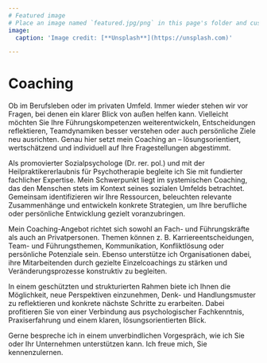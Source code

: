 ```yaml
---
# Featured image
# Place an image named `featured.jpg/png` in this page's folder and customize its options here.
image:
  caption: 'Image credit: [**Unsplash**](https://unsplash.com)'

---
```


# Coaching

Ob im Berufsleben oder im privaten Umfeld. Immer wieder stehen wir vor Fragen, bei denen ein klarer Blick von außen helfen kann. Vielleicht möchten Sie Ihre Führungskompetenzen weiterentwickeln, Entscheidungen reflektieren, Teamdynamiken besser verstehen oder auch persönliche Ziele neu ausrichten. Genau hier setzt mein Coaching an – lösungsorientiert, wertschätzend und individuell auf Ihre Fragestellungen abgestimmt.
        
Als promovierter Sozialpsychologe (Dr. rer. pol.) und mit der Heilpraktikererlaubnis für Psychotherapie begleite ich Sie mit fundierter fachlicher Expertise. Mein Schwerpunkt liegt im systemischen Coaching, das den Menschen stets im Kontext seines sozialen Umfelds betrachtet. Gemeinsam identifizieren wir Ihre Ressourcen, beleuchten relevante Zusammenhänge und entwickeln konkrete Strategien, um Ihre berufliche oder persönliche Entwicklung gezielt voranzubringen.
      
Mein Coaching-Angebot richtet sich sowohl an Fach- und Führungskräfte als auch an Privatpersonen. Themen können z. B. Karriereentscheidungen, Team- und Führungsthemen, Kommunikation, Konfliktlösung oder persönliche Potenziale sein. Ebenso unterstütze ich Organisationen dabei, ihre Mitarbeitenden durch gezielte Einzelcoachings zu stärken und Veränderungsprozesse konstruktiv zu begleiten.
      
In einem geschützten und strukturierten Rahmen biete ich Ihnen die Möglichkeit, neue Perspektiven einzunehmen, Denk- und Handlungsmuster zu reflektieren und konkrete nächste Schritte zu erarbeiten. Dabei profitieren Sie von einer Verbindung aus psychologischer Fachkenntnis, Praxiserfahrung und einem klaren, lösungsorientierten Blick.

Gerne bespreche ich in einem unverbindlichen Vorgespräch, wie ich Sie oder Ihr Unternehmen unterstützen kann. Ich freue mich, Sie kennenzulernen.